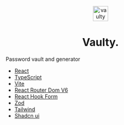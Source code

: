 <p align="center">  
<img alt="vaulty logo" src="public/favicon.ico" width="40" />
</p>
<h1 align="center">
  Vaulty.
</h1>


Password vault and generator


- <a href='https://fr.react.dev/'>React<a/>
- <a href='https://www.typescriptlang.org/'>TypeScript<a/>
- <a href='https://vitejs.dev/'>Vite<a/>
- <a href='https://reactrouter.com/en/main'>React Router Dom V6<a/>
- <a href='https://react-hook-form.com/'>React Hook Form<a/>
- <a href='https://zod.dev/'>Zod<a/>
- <a href='https://tailwindcss.com/'>Tailwind<a/>
- <a href='https://ui.shadcn.com/'>Shadcn ui<a/>
